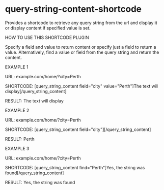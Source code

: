 # query-string-content-shortcode

Provides a shortcode to retrieve any query string from the url and display it or display content if specified value is set.

HOW TO USE THIS SHORTCODE PLUGIN

Specify a field and value to return content or specify just a field to return a value. Alternatively, find a value or field from the query string and return the content.

EXAMPLE 1 

URL: example.com/home/?city=Perth 

SHORTCODE: [query_string_content field="city" value="Perth"]The text will display[/query_string_content] 

RESULT: The text will display

EXAMPLE 2 

URL: example.com/home/?city=Perth 

SHORTCODE: [query_string_content field="city"][/query_string_content] 

RESULT: Perth

EXAMPLE 3 

URL: example.com/home/?city=Perth 

SHORTCODE: [query_string_content find="Perth"]Yes, the string was found[/query_string_content] 

RESULT: Yes, the string was found
